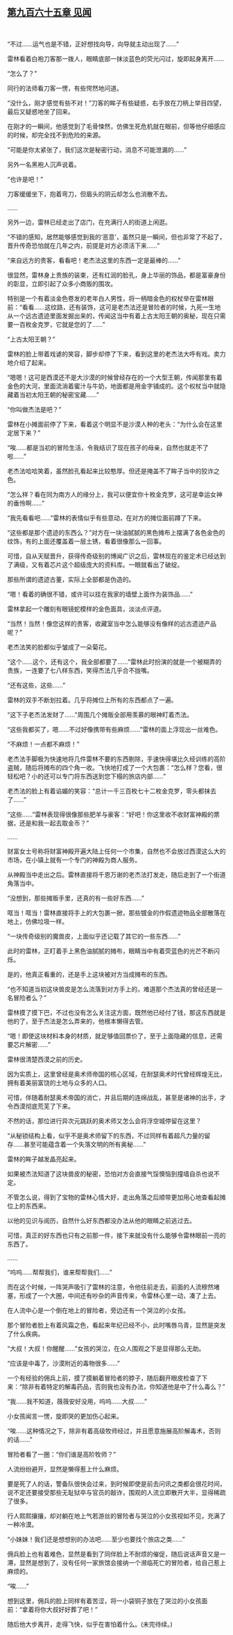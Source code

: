 ## [第九百六十五章 见闻](https://www.xxbiquge.com/11_11222/9037312.html)
﻿

  “不过……运气也是不错，正好想找向导，向导就主动出现了……”

  雷林看着白袍刀客那一拨人，眼睛底部一抹淡蓝色的荧光闪过，旋即起身离开……

  “怎么了？”

  同行的法师看刀客一愣，有些愕然地问道。

  “没什么，刚才感觉有些不对！”刀客的眸子有些疑惑，右手放在刀柄上举目四望，最后又疑惑地坐了回来。

  在刚才的一瞬间，他感觉到了毛骨悚然，仿佛生死危机就在眼前，但等他仔细感应的时候，却完全找不到危险的来源。

  “可能是你太紧张了，我们这次是秘密行动，消息不可能泄漏的……”

  另外一名黑袍人沉声说着。

  “也许是吧！”

  刀客缓缓坐下，抱着弯刀，但眉头的阴云却怎么也消散不去。

  ……

  另外一边，雷林已经走出了店门，在充满行人的街道上闲逛。

  “不错的感知，居然能够感觉到我的‘恶意’，虽然只是一瞬间，但也非常了不起了，晋升传奇恐怕就在几年之内，前提是对方必须活下来……”

  “来自远方的贵客，看看吧！老杰法这里的东西一定是最棒的……”

  很显然，雷林身上贵族的装束，还有红润的脸孔，身上华丽的饰品，都是富豪身份的彰显，立即引起了众多小商贩的围攻。

  特别是一个有着淡金色卷发的老年白人男性，将一柄暗金色的权杖举在雷林眼前：“看看……这纹路，还有装饰，这可是老杰法还是冒险者的时候，九死一生地从一个远古遗迹里面发掘出来的，传闻这当中有着上古太阳王朝的奥秘，现在只需要一百枚金克罗，它就是您的了……”

  “上古太阳王朝？”

  雷林的脸上带着戏谑的笑容，脚步却停了下来，看到这里的老杰法大呼有戏。卖力地介绍了起来。

  “嗯嗯！这可是西漠还不是大沙漠的时候曾经存在的一个大型王朝，传闻那里有着金色的大河，里面流淌着蜜汁与牛奶，地面都是用金字铺成的。这个权杖当中就隐藏着当初太阳王朝的秘密宝藏……”

  “你叫做杰法是吧？”

  雷林在小摊面前停了下来，看着这个明显不是沙漠人种的老头：“为什么会在这里定居下来？”

  “唉……都是当初的冒险生活，令我结识了现在孩子的母亲，自然也就走不了啦……”

  老杰法哈哈笑着，虽然脸孔看起来比较憨厚。但还是掩盖不了眸子当中的狡诈之色。

  “怎么样？看在同为南方人的缘分上，我可以便宜你十枚金克罗，这可是幸运女神的垂怜啊……”

  “我先看看吧……”雷林的表情似乎有些意动，在对方的摊位面前蹲了下来。

  “这些都是那个遗迹的东西么？”对方在一块油腻腻的黑色摊布上摆满了各色金色的纹饰，有的上面还覆盖着一层土锈，看着很像那么一回事。

  可惜，自从天赋晋升，获得传奇级别的博闻广识之后，雷林现在的鉴定术已经达到了满级，又有着芯片这个超级庞大的资料库。一眼就看出了破绽。

  那些所谓的遗迹古董，实际上全部都是伪造的。

  “嗯！看着的确很不错，或许可以挂在我家的墙壁上面作为装饰品……”

  雷林拿起一个雕刻有眼镜蛇模样的金色面具，淡淡点评道。

  “当然！当然！像您这样的贵客，收藏室当中怎么能够没有像样的远古遗迹产品呢？”

  老杰法笑的脸都似乎皱成了一朵菊花。

  “这个……这个，还有这个，我全部都要了……”雷林此时扮演的就是一个被糊弄的贵族，一连要了七八样东西，笑得杰法几乎合不拢嘴。

  “还有这些，这些……”

  雷林的双手不断划拉着。几乎将摊位上所有的东西都点了一遍。

  “这下子老杰法发财了……”周围几个摊贩全部用羡慕的眼神盯着杰法。

  “这些我都买了，嗯……不过好像携带有些麻烦……”雷林的面上浮现出一丝难色。

  “不麻烦！一点都不麻烦！”

  老杰法手脚极为快速地将几件雷林不要的东西剔除，手速快得堪比久经训练的高阶盗贼，随后将摊布的四个角一收。飞快地打成了一个大包裹：“怎么样？您看，很轻松吧？小的还可以专门将东西送到您下榻的旅店内部……”

  老杰法的脸上有着谄媚的笑容：“总计一千三百枚七十二枚金克罗，零头都抹去了……”

  “这些……”雷林表现得很像那些肥羊与豪客：“好吧！你这里收不收财富神殿的票据，还是和我一起去取金币？”

  ……

  财富女士号称将财富神殿开遍大陆上任何一个市集，自然也不会放过西漠这么大的市场，在小镇上就有一个专门的神殿为商人服务。

  从神殿当中走出之后。雷林直接将千恩万谢的老杰法打发走，随后走到了一个街道角落当中。

  “没想到，那些摊贩手里，还真的有一些好东西……”

  哐当！哐当！雷林直接将手上的大包裹一掀，那些镀金的作假遗迹物品全部散落在地上，仿佛垃圾一样。

  “一块传奇级别的魔兽皮，上面似乎还记载了其它的一些东西……”

  此时的雷林，正盯着手上黑色油腻腻的摊布，眼睛当中有着荧蓝色的光芒不断闪烁。

  是的，他真正看重的，还是手上这块被对方当成摊布的东西。

  “也不知道当初这块兽皮是怎么流落到对方手上的，难道那个杰法真的曾经还是一名冒险者么？”

  雷林摸了摸下巴，不过也没有怎么关注这方面，既然他已经付了钱，那这东西就是他的了，至于杰法是怎么弄来的，他根本懒得去管。

  “嗯！即使这块材料本身的材质，就足够值回票价了，至于上面隐藏的信息，还需要芯片解密……”

  雷林很清楚西漠之前的历史。

  因为实质上，这里曾经是奥术师帝国的核心区域，在耐瑟奥术时代曾经辉煌无比，拥有着美丽富饶的土地与众多的人口。

  可惜，伴随着耐瑟奥术帝国的消亡，并且后期的连绵战乱，甚至是诸神的出手，才令西漠彻底荒芜了下来。

  不然的话，那位进行异次元跳跃的奥术师又怎么会将浮空城停留在这里？

  “从秘锁结构上看，似乎不是奥术师留下的东西，不过同样有着超凡力量的留存……甚至可能蕴含着一个失落文明的所有奥秘……”

  雷林的眸子越发晶亮起来。

  如果被杰法知道了这块兽皮的秘密，恐怕对方会直接气馁懊恼到撞墙自杀也说不定。

  不管怎么说，得到了宝物的雷林心情大好，走出角落之后顺带更加用心地查看起摊位上的东西来。

  以他的见识与阅历，自然什么好东西都没办法从他的眼睛之前逃过去。

  可惜，真正的好东西也只有之前那一件，接下来就没有什么能够令雷林眼前一亮的东西了。

  ……

  “呜呜……帮帮我们，谁来帮帮我们……”

  而在这个时候，一阵哭声吸引了雷林的注意，令他往前走去，前面的人流穆然堵塞，形成了一个大圈，中间还有吵杂的声音传来，令雷林心里一动，凑了上去。

  在人流中心是一个倒在地上的冒险者，旁边还有一个哭泣的小女孩。

  那个冒险者脸上有着风霜之色，看起来年纪已经不小，此时嘴唇乌青，显然是突发了什么疾病。

  “大叔！大叔！你醒醒……”女孩的哭泣，在众人围观之下是显得那么无助。

  “应该是中毒了，沙漠附近的毒物很多……”

  一个有经验的佣兵上前，摸了摸躺着冒险者的脖子，随后翻开眼皮检查了下来：“除非有着特定的解毒药品，否则我也没有办法，你知道他是中了什么毒么？”

  “我……我不知道，薇薇安好没用，呜呜……大叔……”

  小女孩闻言一愣，旋即哭的更加伤心起来。

  “唉……这种情况之下，除非有着高级牧师经过，并且愿意施展高阶解毒术，否则的话……”

  冒险者看了一圈：“你们谁是高阶牧师？”

  人流纷纷避开，显然是懒得惹上什么麻烦。

  要是死了人的话，警备队很快会过来，到时候即使是前去问讯之类都会很花时间，说不定还要接受那些无耻狱卒与官员的敲诈，围观的人流立即散开大半，显得稀疏了很多。

  行人熙熙攘攘，却对躺在地上气若游丝的冒险者与哭泣的小女孩视如不见，充满了一种冷漠。

  “小妹妹！我们还是想想别的办法吧……至少也要找个旅店之类……”

  佣兵脸上也有着难色，显然是看到了同伴脸上不耐烦的催促，随后说话声音又是一滞，显然是想到了，没有任何一家旅馆会接纳一个濒临死亡的冒险者，给自己惹上麻烦的。

  “唉……”

  想到这里，佣兵的脸上同样有着苦涩，将一小袋铜子放在了哭泣的小女孩面前：“拿着将你大叔好好葬了吧！”

  随后他大步离开，走得飞快，似乎在害怕着什么。(未完待续。)

  
